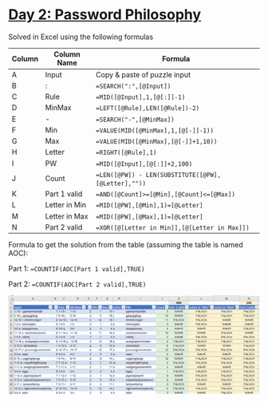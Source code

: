 # [Day 2: Password Philosophy](https://adventofcode.com/2020/day/2)

Solved in Excel using the following formulas

| Column | Column Name   | Formula                                             |
| ------ | ------------- | --------------------------------------------------- |
| A      | Input         | Copy & paste of puzzle input                        |
| B      | :             | `=SEARCH(":",[@Input])`                             |
| C      | Rule          | `=MID([@Input],1,[@[:]]-1)`                         |
| D      | MinMax        | `=LEFT([@Rule],LEN([@Rule])-2)`                     |
| E      | -             | `=SEARCH("-",[@MinMax])`                            |
| F      | Min           | `=VALUE(MID([@MinMax],1,[@[-]]-1))`                 |
| G      | Max           | `=VALUE(MID([@MinMax],[@[-]]+1,10))`                |
| H      | Letter        | `=RIGHT([@Rule],1)`                                 |
| I      | PW            | `=MID([@Input],[@[:]]+2,100)`                       |
| J      | Count         | `=LEN([@PW]) - LEN(SUBSTITUTE([@PW],[@Letter],""))` |
| K      | Part 1 valid  | `=AND([@Count]>=[@Min],[@Count]<=[@Max])`           |
| L      | Letter in Min | `=MID([@PW],[@Min],1)=[@Letter]`                    |
| M      | Letter in Max | `=MID([@PW],[@Max],1)=[@Letter]`                    |
| N      | Part 2 valid  | `=XOR([@[Letter in Min]],[@[Letter in Max]])`   |


Formula to get the solution from the table (assuming the table is named AOC):

Part 1: `=COUNTIF(AOC[Part 1 valid],TRUE)`

Part 2: `=COUNTIF(AOC[Part 2 valid],TRUE)`
 

![Excel Screenshot](02/aoc2020_day2.png)
